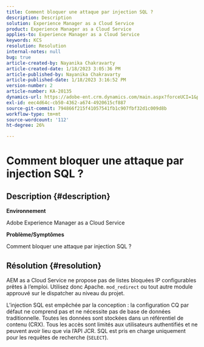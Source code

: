 ```yaml
---
title: Comment bloquer une attaque par injection SQL ?
description: Description
solution: Experience Manager as a Cloud Service
product: Experience Manager as a Cloud Service
applies-to: Experience Manager as a Cloud Service
keywords: KCS
resolution: Resolution
internal-notes: null
bug: true
article-created-by: Nayanika Chakravarty
article-created-date: 1/18/2023 3:05:36 PM
article-published-by: Nayanika Chakravarty
article-published-date: 1/18/2023 3:16:52 PM
version-number: 2
article-number: KA-20135
dynamics-url: https://adobe-ent.crm.dynamics.com/main.aspx?forceUCI=1&pagetype=entityrecord&etn=knowledgearticle&id=e5c2718e-4197-ed11-aad1-6045bd006b4b
exl-id: eec4d64c-cb50-4362-a674-4920615cf887
source-git-commit: 794866f215f41057541fb1c907fbf32d1c009d8b
workflow-type: tm+mt
source-wordcount: '112'
ht-degree: 26%

---
```


# Comment bloquer une attaque par injection SQL ?

## Description {#description}


<b>Environnement</b>

Adobe Experience Manager as a Cloud Service

<b>Problème/Symptômes</b>

Comment bloquer une attaque par injection SQL ?


## Résolution {#resolution}


AEM as a Cloud Service ne propose pas de listes bloquées IP configurables prêtes à l’emploi. Utilisez donc Apache. `mod_redirect` ou tout autre module approuvé sur le dispatcher au niveau du projet.

L’injection SQL est empêchée par la conception : la configuration CQ par défaut ne comprend pas et ne nécessite pas de base de données traditionnelle. Toutes les données sont stockées dans un référentiel de contenu (CRX). Tous les accès sont limités aux utilisateurs authentifiés et ne peuvent avoir lieu que via l’API JCR. SQL est pris en charge uniquement pour les requêtes de recherche (`SELECT`).
